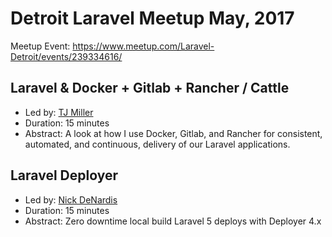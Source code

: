 # Detroit Laravel Meetup May, 2017

Meetup Event: https://www.meetup.com/Laravel-Detroit/events/239334616/

## Laravel & Docker + Gitlab + Rancher / Cattle
* Led by: [TJ Miller](https://twitter.com/SIXLIV3)
* Duration: 15 minutes
* Abstract: A look at how I use Docker, Gitlab, and Rancher for consistent, automated, and continuous, delivery of our Laravel applications.

## Laravel Deployer
* Led by: [Nick DeNardis](https://twitter.com/nickdenardis)
* Duration: 15 minutes
* Abstract: Zero downtime local build Laravel 5 deploys with Deployer 4.x
